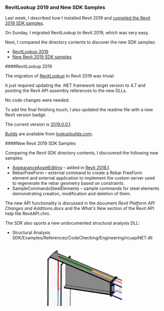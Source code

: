 <head>
<meta http-equiv="Content-Type" content="text/html; charset=utf-8">
<link rel="stylesheet" type="text/css" href="bc.css">
<!--
<script src="run_prettify.js" type="text/javascript"></script>
<script src="https://google-code-prettify.googlecode.com/svn/loader/run_prettify.js" type="text/javascript"></script>
-->
<script src="https://cdn.rawgit.com/google/code-prettify/master/loader/run_prettify.js" type="text/javascript"></script>
</head>

<!---

New Revit 2019 SDK samples  #RevitAPI @AutodeskRevit #bim #dynamobim @AutodeskForge #ForgeDevCon http://bit.ly/rvt2019sdk

I migrated RevitLookup to Revit 2019, which was very easy.
Next, I compared the directory contents to discover the new SDK samples
&ndash; RevitLookup 2019
&ndash; New Revit 2019 SDK samples...

--->

### RevitLookup 2019 and New SDK Samples

Last week, I described how I installed Revit 2019
and [compiled the Revit 2019 SDK samples](http://thebuildingcoder.typepad.com/blog/2018/04/compiling-the-revit-2019-sdk-samples.html).

On Sunday, I migrated RevitLookup to Revit 2019, which was very easy.

Next, I compared the directory contents to discover the new SDK samples:

- [RevitLookup 2019](#2) 
- [New Revit 2019 SDK samples](#3) 


####<a name="2"></a>RevitLookup 2019

The migration of [RevitLookup](https://github.com/jeremytammik/RevitLookup) to Revit 2019 was trivial.

It just required updating the .NET framework target version to 4.7 and pointing the Revit API assembly references to the new DLLs.

No code changes were needed.

To add the final finishing touch, I also updated the readme file with a new Revit version badge.

The current version is [2019.0.0.1](https://github.com/jeremytammik/RevitLookup/releases/tag/2019.0.0.1).

[Builds](https://github.com/jeremytammik/RevitLookup#builds) are available
from [lookupbuilds.com](https://lookupbuilds.com).


####<a name="3"></a>New Revit 2019 SDK Samples

Comparing the Revit SDK directory contents, I discovered the following new samples:

- [AppearanceAssetEditing](http://thebuildingcoder.typepad.com/blog/2017/11/modifying-material-visual-appearance.html) &ndash; added
in [Revit 2018.1](http://thebuildingcoder.typepad.com/blog/2017/08/revit-20181-and-the-visual-materials-api.html).
- RebarFreeForm &ndash; external command to create a Rebar FreeForm element and external application to implement the custom server used to regenerate the rebar geometry based on constraints.
- SampleCommandsSteelElements &ndash; sample commands for steel elements demonstrating creation, modification and deletion of them.

The new API functionality is discussed in the document *Revit Platform API Changes and Additions.docx* and the *What's New* section of the Revit API help file RevitAPI.chm.

The SDK also sports a new undocumented structural analysis DLL:

- Structural Analysis SDK/Examples/References/CodeChecking/Engineering/rcuapiNET.dll


<center>
<img src="img/steel_connection.png" alt="Steel connection" width="260"/>
</center>


